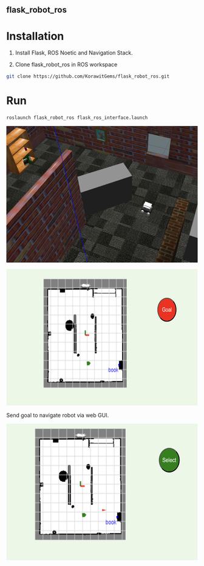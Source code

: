 ## flask_robot_ros

# Installation

1. Install Flask, ROS Noetic and Navigation Stack.

2. Clone flask_robot_ros in ROS workspace

```bash
git clone https://github.com/KorawitGems/flask_robot_ros.git
```

# Run

```bash
roslaunch flask_robot_ros flask_ros_interface.launch
```
<p align="center">
  <img src="image/robot_gazebo.png" width="640" height="360"/>
</p>

<p align="center">
  <img src="image/web_interface.png" width="640" height="360"/>
</p>


Send goal to navigate robot via web GUI.


<p align="center">
  <img src="image/send_goal.png" width="640" height="360"/>
</p>
